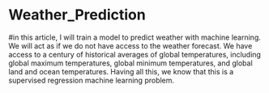 # Weather_Prediction

#in this article, I will train a model to predict weather with machine learning. We will act as if we do not have access to the weather forecast. We have access to a century of historical averages of global temperatures, including global maximum temperatures, global minimum temperatures, and global land and ocean temperatures. Having all this, we know that this is a supervised regression machine learning problem.
